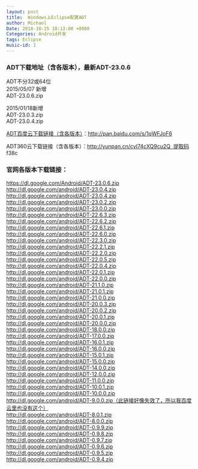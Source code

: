 ```yaml
---
layout: post
title:  Windows上Eclipse配置ADT
author: Michael
Date: 2018-10-25 10:13:00 +8000
Categories: Android开发
tags: Eclipse
music-id: 1
---
```


### ADT下载地址（含各版本），最新ADT-23.0.6

ADT不分32或64位<br />
2015/05/07 新增<br />
ADT-23.0.6.zip<br />

2015/01/18新增<br />
ADT-23.0.3.zip<br />
ADT-23.0.4.zip<br />

[ADT百度云下载链接（含各版本）](http://pan.baidu.com/s/1qWFJoF6)：http://pan.baidu.com/s/1qWFJoF6

ADT360云下载链接（含各版本）：http://yunpan.cn/cyI74cXQ9cu2Q  提取码 f38c

### 官网各版本下载链接：

https://dl.google.com/Android/ADT-23.0.6.zip<br />
http://dl.google.com/android/ADT-23.0.4.zip<br />
http://dl.google.com/android/ADT-23.0.4.zip<br />
http://dl.google.com/android/ADT-23.0.2.zip<br />
http://dl.google.com/android/ADT-23.0.0.zip<br />
http://dl.google.com/android/ADT-22.6.3.zip<br />
http://dl.google.com/android/ADT-22.6.2.zip<br />
http://dl.google.com/android/ADT-22.6.1.zip<br />
http://dl.google.com/android/ADT-22.6.0.zip<br />
http://dl.google.com/android/ADT-22.3.0.zip<br />
http://dl.google.com/android/ADT-22.2.1.zip<br />
http://dl.google.com/android/ADT-22.2.0.zip<br />
http://dl.google.com/android/ADT-22.0.5.zip<br />
http://dl.google.com/android/ADT-22.0.4.zip<br />
http://dl.google.com/android/ADT-22.0.1.zip<br />
http://dl.google.com/android/ADT-22.0.0.zip<br />
http://dl.google.com/android/ADT-21.1.0.zip<br />
http://dl.google.com/android/ADT-21.0.1.zip<br />
http://dl.google.com/android/ADT-21.0.0.zip<br />
http://dl.google.com/android/ADT-20.0.3.zip<br />
http://dl.google.com/android/ADT-20.0.2.zip<br />
http://dl.google.com/android/ADT-20.0.1.zip<br />
http://dl.google.com/android/ADT-20.0.0.zip<br />
http://dl.google.com/android/ADT-18.0.0.zip<br />
http://dl.google.com/android/ADT-17.0.0.zip<br />
http://dl.google.com/android/ADT-16.0.1.zip<br />
http://dl.google.com/android/ADT-16.0.0.zip<br />
http://dl.google.com/android/ADT-15.0.1.zip<br />
http://dl.google.com/android/ADT-15.0.0.zip<br />
http://dl.google.com/android/ADT-14.0.0.zip<br />
http://dl.google.com/android/ADT-12.0.0.zip<br />
http://dl.google.com/android/ADT-11.0.0.zip<br />
http://dl.google.com/android/ADT-10.0.1.zip<br />
http://dl.google.com/android/ADT-10.0.0.zip<br />
http://dl.google.com/android/ADT-9.0.0.zip（此链接好像失效了，所以我百度云里也没有这个）<br />
http://dl.google.com/android/ADT-8.0.1.zip<br />
http://dl.google.com/android/ADT-8.0.0.zip<br />
http://dl.google.com/android/ADT-0.9.9.zip<br />
http://dl.google.com/android/ADT-0.9.8.zip<br />
http://dl.google.com/android/ADT-0.9.7.zip<br />
http://dl.google.com/android/ADT-0.9.6.zip<br />
http://dl.google.com/android/ADT-0.9.5.zip<br />
http://dl.google.com/android/ADT-0.9.4.zip<br />
